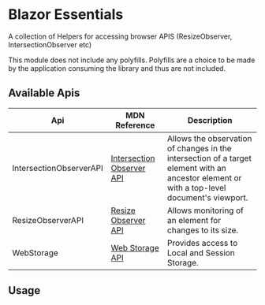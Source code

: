 # Blazor Essentials

A collection of Helpers for accessing browser APIS (ResizeObserver, IntersectionObserver etc)

This module does not include any polyfills. Polyfills are a choice to be made by the application consuming the library and thus are not included.

## Available Apis

| Api | MDN Reference | Description |
| --- | ------------- | ----------- |
| IntersectionObserverAPI | [Intersection Observer API](https://developer.mozilla.org/en-US/docs/Web/API/Intersection_Observer_API) | Allows the observation of changes in the intersection of a target element with an ancestor element or with a top-level document's viewport. |
| ResizeObserverAPI | [Resize Observer API](https://developer.mozilla.org/en-US/docs/Web/API/Resize_Observer_API) | Allows monitoring of an element for changes to its size. |
| WebStorage | [Web Storage API](https://developer.mozilla.org/en-US/docs/Web/API/Web_Storage_API) | Provides access to Local and Session Storage. |

## Usage

